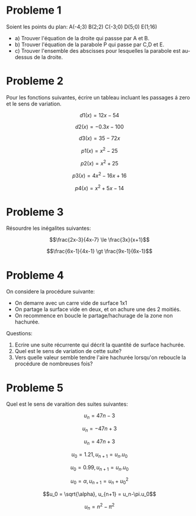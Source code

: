 # Probleme 1

Soient les points du plan: A(-4;3) B(2;2) C(-3;0) D(5;0) E(1;16)

* a) Trouver l'équation de la droite qui passse par A et B.
* b) Trouver l'équation de la parabole P qui passe par C,D et E.
* c) Trouver l'ensemble des abscisses pour lesquelles la parabole est au-dessus de la droite. 

# Probleme 2

Pour les fonctions suivantes, écrire un tableau incluant les passages á zero et le sens de variation.

```math
d1(x) = 12x-54
```
```math
d2(x) = -0.3x-100
```
```math
d3(x) = 35-72x
```
```math
p1(x) = x^2-25
```
```math
p2(x) = x^2+25
```
```math
p3(x) = 4x^2-16x+16
```
```math
p4(x) = x^2+5x-14
```

# Probleme 3 

Résourdre les inégalites suivantes:

```math
\frac{2x-3}{4x-7} \le \frac{3x}{x+1}
```

```math
\frac{6x-1}{4x-1} \gt \frac{9x-1}{6x-1}
```

# Probleme 4

On considere la procédure suivante:
* On demarre avec un carre vide de surface 1x1
* On partage la surface vide en deux, et on achure une des 2 moitiés.
* On recommence en boucle le partage/hachurage de la zone non hachurée.

Questions: 

 1) Ecrire une suite récurrente qui décrit la quantité de surface hachurée.
 2) Quel est le sens de variation de cette suite?
 3) Vers quelle valeur semble tendre l'aire hachurée lorsqu'on reboucle la procédure de nombreuses fois?

# Probleme 5

Quel est le sens de varaition des suites suivantes:

```math
u_{n} = 47n-3
```
```math
u_{n} = -47n+3
```
```math
u_{n} = 47n+3
```
```math
u_0 = 1.21, u_{n+1} = u_{n}.u_0
```
```math
u_0 = 0.99, u_{n+1} = u_n.u_0
```
```math
u_0 = \alpha, u_{n+1} = u_n+u_0^2
```
```math
u_0 = \sqrt{\alpha}, u_{n+1} = u_n-\pi.u_0
```
```math
u_{n} = n^2-\pi^2
```




